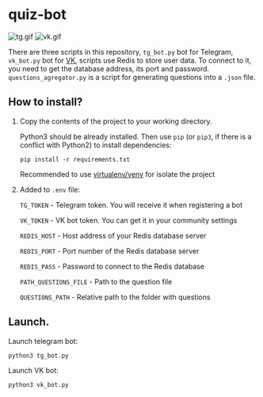 # quiz-bot
![tg.gif](https://dvmn.org/media/filer_public/e9/eb/e9ebd8aa-17dd-4e82-9f00-aad21dc2d16c/examination_tg.gif)
![vk.gif](https://dvmn.org/media/filer_public/aa/c8/aac86f90-29b6-44bb-981e-02c8e11e69f7/examination_vk.gif)

There are three scripts in this repository, ```tg_bot.py``` bot for Telegram, ```vk_bot.py``` bot for [VK](https://vk.com), 
scripts use Redis to store user data. To connect to it, you need to get the database address, its port and password.
```questions_agregator.py``` is a script for generating questions into a ```.json``` file.

## How to install?

1. Copy the contents of the project to your working directory.

    Python3 should be already installed. 
Then use `pip` (or `pip3`, if there is a conflict with Python2) to install dependencies:

    ```
    pip install -r requirements.txt
    ```
    Recommended to use [virtualenv/venv](https://docs.python.org/3/library/venv.html) for isolate the project


2. Added to `.env` file:

   `TG_TOKEN` - Telegram token. You will receive it when registering a bot

   `VK_TOKEN` - VK bot token. You can get it in your community settings

    `REDIS_HOST` -  Host address of your Redis database server

    `REDIS_PORT` - Port number of the Redis database server

    `REDIS_PASS` - Password to connect to the Redis database

   `PATH_QUESTIONS_FILE` - Path to the question file

   `QUESTIONS_PATH` - Relative path to the folder with questions

## Launch.

Launch telegram bot:

```
python3 tg_bot.py
```

Launch VK bot:
```
python3 vk_bot.py